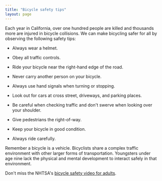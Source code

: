 ```yaml
---
title: "Bicycle safety tips"
layout: page
---
```


 Each year in California, over one hundred people are killed and thousands more are injured in bicycle collisions. We can make bicycling safer for all by observing the following safety tips:

- Always wear a helmet.

- Obey all traffic controls.

- Ride your bicycle near the right-hand edge of the road.

- Never carry another person on your bicycle.

- Always use hand signals when turning or stopping.

- Look out for cars at cross street, driveways, and parking places.

- Be careful when checking traffic and don't swerve when looking over your shoulder.

- Give pedestrians the right-of-way.

- Keep your bicycle in good condition.

- Always ride carefully.

Remember a bicycle is a vehicle. Bicyclists share a complex traffic environment with other larger forms of transportation. Youngsters under age nine lack the physical and mental development to interact safely in that environment.

Don't miss the NHTSA's [bicycle safety video for adults](/re-cycling/nhtsa-bicycle-safety-video-for-adults/).
